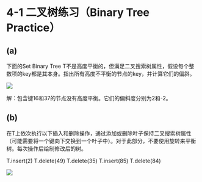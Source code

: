 # 4-1 二叉树练习（Binary Tree Practice）

## (a)

下面的Set Binary Tree T不是高度平衡的，但满足二叉搜索树属性，假设每个整数项的key都是其本身。指出所有高度不平衡的节点的key，并计算它们的偏斜。

![](C:\Users\lizelong\AppData\Roaming\marktext\images\2024-08-30-15-42-26-image.png)

解：包含键16和37的节点没有高度平衡。它们的偏斜度分别为2和-2。

## (b)

在T上依次执行以下插入和删除操作，通过添加或删除叶子保持二叉搜索树属性（可能需要将一个键向下交换到一个叶子中）。对于此部分，不要使用旋转来平衡树。每次操作后绘制修改后的树。

T.insert(2)
T.delete(49)
T.delete(35)
T.insert(85)
T.delete(84)

![](C:\Users\lizelong\AppData\Roaming\marktext\images\2024-08-30-15-42-26-image.png)